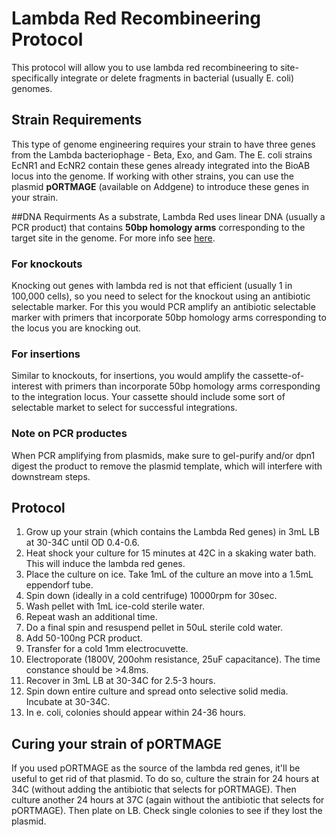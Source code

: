 # Lambda Red Recombineering Protocol
This protocol will allow you to use lambda red recombineering to site-specifically integrate or delete fragments in bacterial (usually E. coli) genomes. 

## Strain Requirements
This type of genome engineering requires your strain to have three genes from the Lambda bacteriophage - Beta, Exo, and Gam. The E. coli strains EcNR1 and EcNR2 contain these genes already integrated into the BioAB locus into the genome. If working with other strains, you can use the plasmid **pORTMAGE** (available on Addgene) to introduce these genes in your strain.

##DNA Requirments
As a substrate, Lambda Red uses linear DNA (usually a PCR product) that contains **50bp homology arms** corresponding to the target site in the genome. For more info see [here](https://blog.addgene.org/lambda-red-a-homologous-recombination-based-technique-for-genetic-engineering).

### For knockouts
Knocking out genes with lambda red is not that efficient (usually 1 in 100,000 cells), so you need to select for the knockout using an antibiotic selectable marker. For this you would PCR amplify an antibiotic selectable marker with primers that incorporate 50bp homology arms corresponding to the locus you are knocking out.

### For insertions 
Similar to knockouts, for insertions, you would amplify the cassette-of-interest with primers than incorporate 50bp homology arms corresponding to the integration locus. Your cassette should include some sort of selectable market to select for successful integrations.  

### Note on PCR productes
When PCR amplifying from plasmids, make sure to gel-purify and/or dpn1 digest the product to remove the plasmid template, which will interfere with downstream steps.

## Protocol
1. Grow up your strain (which contains the Lambda Red genes) in 3mL LB at 30-34C until OD 0.4-0.6.
1. Heat shock your culture for 15 minutes at 42C in a skaking water bath. This will induce the lambda red genes.
1. Place the culture on ice. Take 1mL of the culture an move into a 1.5mL eppendorf tube.
1. Spin down (ideally in a cold centrifuge) 10000rpm for 30sec. 
1. Wash pellet with 1mL ice-cold sterile water.
1. Repeat wash an additional time.
1. Do a final spin and resuspend pellet in 50uL sterile cold water.
1. Add 50-100ng PCR product. 
1. Transfer for a cold 1mm electrocuvette.
1. Electroporate (1800V, 200ohm resistance, 25uF capacitance). The time constance should be >4.8ms.
1. Recover in 3mL LB at 30-34C for 2.5-3 hours.
1. Spin down entire culture and spread onto selective solid media. Incubate at 30-34C.
1. In e. coli, colonies should appear within 24-36 hours.

## Curing your strain of pORTMAGE
If you used pORTMAGE as the source of the lambda red genes, it'll be useful to get rid of that plasmid. To do so, culture the strain for 24 hours at 34C (without adding the antibiotic that selects for pORTMAGE). Then culture another 24 hours at 37C (again without the antibiotic that selects for pORTMAGE). Then plate on LB. Check single colonies to see if they lost the plasmid.
